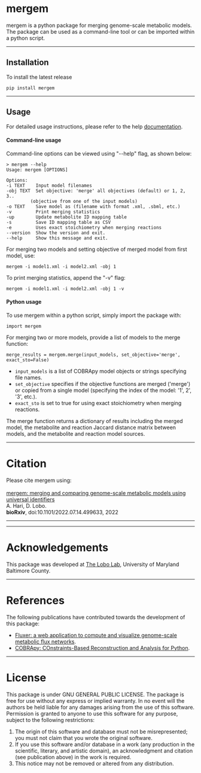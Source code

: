 mergem
======
mergem is a python package for merging genome-scale metabolic models.
The package can be used as a command-line tool or can be imported within a python script.

------


Installation
------
To install the latest release  

    pip install mergem

------

Usage
------
For detailed usage instructions, please refer to the help [documentation](https://mergem.readthedocs.io/en/latest/).

#### Command-line usage
Command-line options can be viewed using "--help" flag, as shown below:

    > mergem --help
    Usage: mergem [OPTIONS]

    Options:
    -i TEXT    Input model filenames
    -obj TEXT  Set objective: 'merge' all objectives (default) or 1, 2, 3..
             (objective from one of the input models)
    -o TEXT    Save model as (filename with format .xml, .sbml, etc.)
    -v         Print merging statistics
    -up        Update metabolite ID mapping table
    -s         Save ID mapping table as CSV
    -e         Uses exact stoichiometry when merging reactions
    --version  Show the version and exit.
    --help     Show this message and exit.
 
For merging two models and setting objective of merged model from first model, use:

    mergem -i model1.xml -i model2.xml -obj 1

To print merging statistics, append the "-v" flag:

    mergem -i model1.xml -i model2.xml -obj 1 -v 

#### Python usage

To use mergem  within a python script, simply import the package with:

    import mergem

For merging two or more models, provide a list of models to the merge function:

    merge_results = mergem.merge(input_models, set_objective='merge', exact_sto=False)

* `input_models` is a list of COBRApy model objects or strings specifying file names.
* `set_objective` specifies if the objective functions are merged ('merge') or copied from a single model (specifying the index of the model: '1', 2', '3', etc.).
* `exact_sto` is set to true for using exact stoichiometry when merging reactions.


The merge function returns a dictionary of results including the merged model,
the metabolite and reaction Jaccard distance matrix between models, and the 
metabolite and reaction model sources. 

------
Citation
======
Please cite mergem using: <br>
<br> [mergem: merging and comparing genome-scale metabolic models using universal identifiers](https://doi.org/10.1101/2022.07.14.499633)
<br> A. Hari, D. Lobo.
<br> <b>bioRxiv</b>, doi:10.1101/2022.07.14.499633, 2022

------

------
Acknowledgements 
======

This package was developed at [The Lobo Lab](https://lobolab.umbc.edu), University of Maryland Baltimore County.

------

References
======
The following publications have contributed towards the development of this package:
* [Fluxer: a web application to compute and visualize genome-scale metabolic flux networks](https://doi.org/10.1093/nar/gkaa409).
* [COBRApy: COnstraints-Based Reconstruction and Analysis for Python](http://dx.doi.org/doi:10.1186/1752-0509-7-74).

------

License
======
This package is under GNU GENERAL PUBLIC LICENSE. The package is free for use without any express or implied warranty.
In no event will the authors be held liable for any damages arising from the
use of this software. Permission is granted to anyone to use this software for any purpose, 
subject to the following restrictions:

1. The origin of this software and database must not be misrepresented;
   you must not claim that you wrote the original software.
2. If you use this software and/or database in a work (any production in the scientific, literary, and artistic domain), 
   an acknowledgment and citation (see publication above) in the work is required.
3. This notice may not be removed or altered from any distribution.